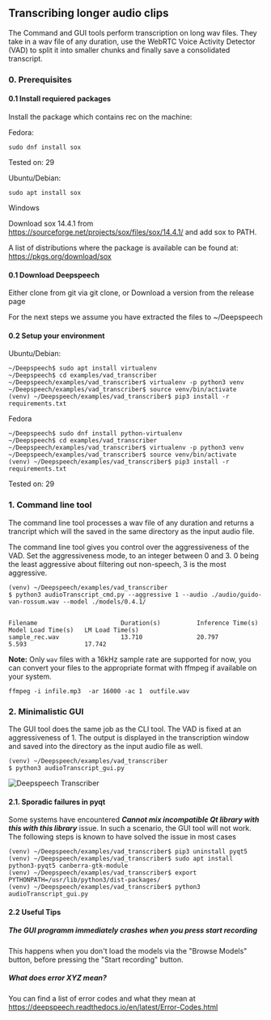 ## Transcribing longer audio clips

The Command and GUI tools perform transcription on long wav files.
They take in a wav file of any duration, use the WebRTC Voice Activity Detector (VAD)
to split it into smaller chunks and finally save a consolidated transcript.

### 0. Prerequisites
#### 0.1 Install requiered packages
Install the package which contains rec on the machine:

Fedora:

``` sudo dnf install sox ```

Tested on: 29

Ubuntu/Debian:

``` sudo apt install sox ```

Windows

Download sox 14.4.1 from https://sourceforge.net/projects/sox/files/sox/14.4.1/ and add sox to PATH.

A list of distributions where the package is available can be found at: https://pkgs.org/download/sox

#### 0.1 Download Deepspeech 
Either clone from git via git clone, or Download a version from the release page

For the next steps we assume you have extracted the files to ~/Deepspeech


#### 0.2 Setup your environment

Ubuntu/Debian:

```
~/Deepspeech$ sudo apt install virtualenv
~/Deepspeech$ cd examples/vad_transcriber
~/Deepspeech/examples/vad_transcriber$ virtualenv -p python3 venv
~/Deepspeech/examples/vad_transcriber$ source venv/bin/activate
(venv) ~/Deepspeech/examples/vad_transcriber$ pip3 install -r requirements.txt
```

Fedora

```
~/Deepspeech$ sudo dnf install python-virtualenv
~/Deepspeech$ cd examples/vad_transcriber
~/Deepspeech/examples/vad_transcriber$ virtualenv -p python3 venv
~/Deepspeech/examples/vad_transcriber$ source venv/bin/activate
(venv) ~/Deepspeech/examples/vad_transcriber$ pip3 install -r requirements.txt
```

Tested on: 29

### 1. Command line tool

The command line tool processes a wav file of any duration and returns a trancript
which will the saved in the same directory as the input audio file.

The command line tool gives you control over the aggressiveness of the VAD.
Set the aggressiveness mode, to an integer between 0 and 3.
0 being the least aggressive about filtering out non-speech, 3 is the most aggressive.

```
(venv) ~/Deepspeech/examples/vad_transcriber
$ python3 audioTranscript_cmd.py --aggressive 1 --audio ./audio/guido-van-rossum.wav --model ./models/0.4.1/


Filename                       Duration(s)          Inference Time(s)    Model Load Time(s)   LM Load Time(s)
sample_rec.wav                 13.710               20.797               5.593                17.742

```

**Note:** Only `wav` files with a 16kHz sample rate are supported for now, you can convert your files to the appropriate format with ffmpeg if available on your system.

    ffmpeg -i infile.mp3  -ar 16000 -ac 1  outfile.wav

### 2. Minimalistic GUI

The GUI tool does the same job as the CLI tool. The VAD is fixed at an aggressiveness of 1.
The output is displayed in the transcription window and saved into the directory as the input
audio file as well.

```
(venv) ~/Deepspeech/examples/vad_transcriber
$ python3 audioTranscript_gui.py

```

![Deepspeech Transcriber](../../doc/audioTranscript.png)


#### 2.1. Sporadic failures in pyqt
Some systems have encountered **_Cannot mix incompatible Qt library with this with this library_** issue.
In such a scenario, the GUI tool will not work. The following steps is known to have solved the issue in most cases
```
(venv) ~/Deepspeech/examples/vad_transcriber$ pip3 uninstall pyqt5
(venv) ~/Deepspeech/examples/vad_transcriber$ sudo apt install python3-pyqt5 canberra-gtk-module
(venv) ~/Deepspeech/examples/vad_transcriber$ export PYTHONPATH=/usr/lib/python3/dist-packages/
(venv) ~/Deepspeech/examples/vad_transcriber$ python3 audioTranscript_gui.py

```
#### 2.2 Useful Tips
#####  The GUI programm immediately crashes when you press start recording
This happens when you don't load the models via the "Browse Models" button, before pressing the "Start recording" button.

#####  What does error XYZ mean?
You can find a list of error codes and what they mean at https://deepspeech.readthedocs.io/en/latest/Error-Codes.html

